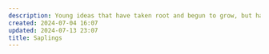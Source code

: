 ```yaml
---
description: Young ideas that have taken root and begun to grow, but haven't yet reached their full potential. They're still delicate and require nurturing, but show promise of developing into something more substantial.
created: 2024-07-04 16:07
updated: 2024-07-13 23:07
title: Saplings
---
```

